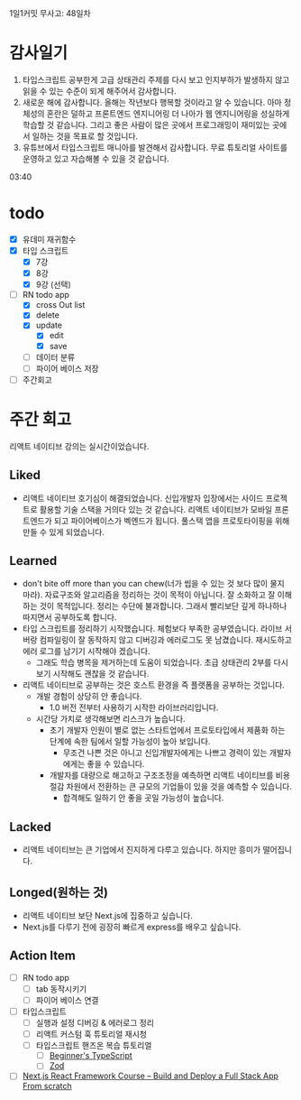 1일1커밋 무사고: 48일차

# 감사일기

1. 타입스크립트 공부한게 고급 상태관리 주제를 다시 보고 인지부하가 발생하지 않고 읽을 수 있는 수준이 되게 해주어서 감사합니다.
2. 새로운 해에 감사합니다. 올해는 작년보다 행복할 것이라고 알 수 있습니다. 아마 정체성의 혼란은 덜하고 프론트엔드 엔지니어링 더 나아가 웹 엔지니어링을 성실하게 학습할 것 같습니다. 그리고 좋은 사람이 많은 곳에서 프로그래밍이 재미있는 곳에서 일하는 것을 목표로 할 것입니다.
3. 유튜브에서 타입스크립트 매니아를 발견해서 감사합니다. 무료 튜토리얼 사이트를 운영하고 있고 자습해볼 수 있을 것 같습니다.

03:40

# todo

- [x] 유데미 재귀함수
- [x] 타입 스크립트
  - [x] 7강
  - [x] 8강
  - [x] 9강 (선택)
- [ ] RN todo app
  - [x] cross Out list
  - [x] delete
  - [x] update
    - [x] edit
    - [x] save
  - [ ] 데이터 분류
  - [ ] 파이어 베이스 저장
- [ ] 주간회고

# 주간 회고

리액트 네이티브 강의는 실시간이었습니다.

## Liked

- 리액트 네이티브 호기심이 해결되었습니다. 신입개발자 입장에서는 사이드 프로젝트로 활용할 기술 스택을 거의다 있는 것 같습니다. 리액트 네이티브가 모바일 프론트엔드가 되고 파이어베이스가 벡엔드가 됩니다. 풀스택 앱을 프로토타이핑을 위해 만들 수 있게 되었습니다.

## Learned

- don't bite off more than you can chew(너가 씹을 수 있는 것 보다 많이 물지 마라). 자료구조와 알고리즘을 정리하는 것이 목적이 아닙니다. 잘 소화하고 잘 이해하는 것이 목적입니다. 정리는 수단에 불과합니다. 그래서 빨리보단 깊게 하나하나 따지면서 공부하도록 합니다.
- 타입 스크립트를 정리하기 시작했습니다. 체험보다 부족한 공부였습니다. 라이브 서버랑 컴파일링이 잘 동작하지 않고 디버깅과 에러로그도 못 남겼습니다. 재시도하고 에러 로그를 남기기 시작해야 겠습니다.
  - 그래도 학습 병목을 제거하는데 도움이 되었습니다. 초급 상태관리 2부를 다시 보기 시작해도 괜찮을 것 같습니다.
- 리액트 네이티브로 공부하는 것은 호스트 환경을 즉 플랫폼을 공부하는 것입니다.
  - 개발 경험이 상당히 안 좋습니다.
    - 1.0 버전 전부터 사용하기 시작한 라이브러리입니다.
  - 시간당 가치로 생각해보면 리스크가 높습니다.
    - 초기 개발자 인원이 별로 없는 스타트업에서 프로토타입에서 제품화 하는 단계에 속한 팀에서 일할 가능성이 높아 보입니다.
      - 무조건 나쁜 것은 아니고 신입개발자에게는 나쁘고 경력이 있는 개발자에게는 좋을 수 있습니다.
    - 개발자를 대량으로 해고하고 구조조정을 예측하면 리액트 네이티브를 비용절감 차원에서 전환하는 큰 규모의 기업들이 있을 것을 예측할 수 있습니다.
      - 합격해도 일하기 안 좋을 곳일 가능성이 높습니다.

## Lacked

- 리액트 네이티브는 큰 기업에서 진지하게 다루고 있습니다. 하지만 흥미가 떨어집니다.

## Longed(원하는 것)

- 리액트 네이티브 보단 Next.js에 집중하고 싶습니다.
- Next.js를 다루기 전에 굉장히 빠르게 express를 배우고 싶습니다.

## Action Item

- [ ] RN todo app
  - [ ] tab 동작시키기
  - [ ] 파이어 베이스 연결
- [ ] 타입스크립트
  - [ ] 실행과 설정 디버깅 & 에러로그 정리
  - [ ] 리액트 커스텀 훅 튜토리얼 재시청
  - [ ] 타입스크립트 핸즈온 복습 튜토리얼
    - [ ] [Beginner's TypeScript](https://www.totaltypescript.com/tutorials/beginners-typescript)
    - [ ] [Zod](https://www.totaltypescript.com/tutorials/zod)
- [ ] [Next.js React Framework Course – Build and Deploy a Full Stack App From scratch](https://www.youtube.com/watch?v=KjY94sAKLlw)
